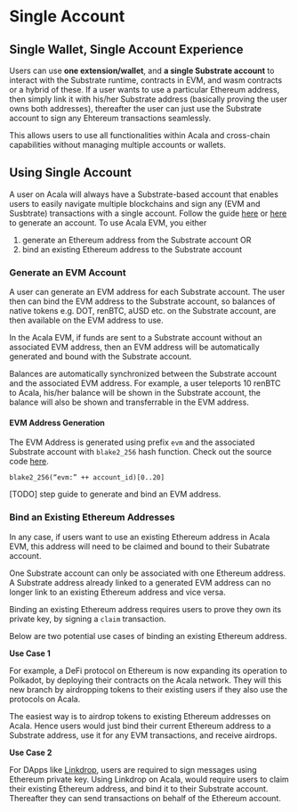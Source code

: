 # Single Account

## **Single Wallet, Single Account Experience**

Users can use **one extension/wallet**, and **a single Substrate account** to interact with the Substrate runtime, contracts in EVM, and wasm contracts or a hybrid of these. If a user wants to use a particular Ethereum address, then simply link it with his/her Substrate address \(basically proving the user owns both addresses\), thereafter the user can just use the Substrate account to sign any Ehtereum transactions seamlessly.

This allows users to use all functionalities within Acala and cross-chain capabilities without managing multiple accounts or wallets.

## Using Single Account

A user on Acala will always have a Substrate-based account that enables users to easily navigate multiple blockchains and sign any \(EVM and Susbtrate\) transactions with a single account. Follow the guide [here](https://wiki.acala.network/learn/get-started#create-a-polkadot-account) or [here](https://wiki.polkadot.network/docs/en/learn-account-generation) to generate an account.  To use Acala EVM, you either

1. generate an Ethereum address from the Substrate account OR
2. bind an existing Ethereum address to the Substrate account

### **Generate an EVM Account**

A user can generate an EVM address for each Substrate account. The user then can bind the EVM address to the Substrate account, so balances of native tokens e.g. DOT, renBTC, aUSD etc. on the Substrate account, are then available on the EVM address to use. 

In the Acala EVM, if funds are sent to a Substrate account without an associated EVM address, then an EVM address will be automatically generated and bound with the Substrate account.

Balances are automatically synchronized between the Substrate account and the associated EVM address. For example, a user teleports 10 renBTC to Acala, his/her balance will be shown in the Substrate account, the balance will also be shown and transferrable in the EVM address.

#### EVM Address Generation

The EVM Address is generated using prefix `evm` and the associated Substrate account with `blake2_256` hash function. Check out the source code [here](https://github.com/AcalaNetwork/Acala/blob/master/modules/evm-accounts/src/lib.rs#L185-L186).

```text
blake2_256(“evm:” ++ account_id)[0..20]
```

\[TODO\] step guide to generate and bind an EVM address.

### **Bind an Existing Ethereum Addresses**

In any case, if users want to use an existing Ethereum address in Acala EVM, this address will need to be claimed and bound to their Subatrate account.

One Substrate account can only be associated with one Ethereum address. A Substrate address already linked to a generated EVM address can no longer link to an existing Ethereum address and vice versa.

Binding an existing Ethereum address requires users to prove they own its private key, by signing a `claim` transaction.

Below are two potential use cases of binding an existing Ethereum address.

**Use Case 1**

For example, a DeFi protocol on Ethereum is now expanding its operation to Polkadot, by deploying their contracts on the Acala network. They will this new branch by airdropping tokens to their existing users if they also use the protocols on Acala.

The easiest way is to airdrop tokens to existing Ethereum addresses on Acala. Hence users would just bind their current Ethereum address to a Substrate address, use it for any EVM transactions, and receive airdrops.

**Use Case 2**

For DApps like [Linkdrop](https://linkdrop.io/), users are required to sign messages using Ethereum private key. Using Linkdrop on Acala, would require users to claim their existing Ethereum address, and bind it to their Substrate account. Thereafter they can send transactions on behalf of the Ethereum account.

